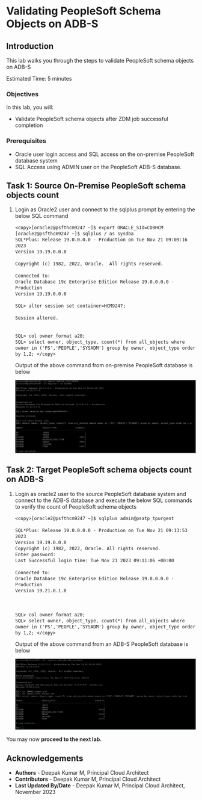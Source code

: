 # Validating PeopleSoft Schema Objects on ADB-S

## Introduction

This lab walks you through the steps to validate PeopleSoft schema objects on ADB-S

Estimated Time: 5 minutes


### Objectives

In this lab, you will:

* Validate PeopleSoft schema objects after ZDM job successful completion

### Prerequisites

* Oracle user login access and SQL access on the on-premise PeopleSoft database system
* SQL Access using ADMIN user on the PeopleSoft ADB-S database.


## Task 1: Source On-Premise PeopleSoft schema objects count

1. Login as Oracle2 user and connect to the sqlplus prompt by entering the below SQL command

    ```
    <copy>[oracle2@psfthcm9247 ~]$ export ORACLE_SID=CDBHCM
    [oracle2@psfthcm9247 ~]$ sqlplus / as sysdba
    SQL*Plus: Release 19.0.0.0.0 - Production on Tue Nov 21 09:09:16 2023
    Version 19.19.0.0.0

    Copyright (c) 1982, 2022, Oracle.  All rights reserved.

    Connected to:
    Oracle Database 19c Enterprise Edition Release 19.0.0.0.0 - Production
    Version 19.19.0.0.0

    SQL> alter session set container=HCM9247;

    Session altered.


    SQL> col owner format a20;
    SQL> select owner, object_type, count(*) from all_objects where owner in ('PS','PEOPLE','SYSADM') group by owner, object_type order by 1,2; </copy>

    ```
    Output of the above command from on-premise PeopleSoft database is below

    ![Output from the PeopleSoft database](./images/source-db.png "")


## Task 2: Target PeopleSoft schema objects count on ADB-S

1. Login as oracle2 user to the source PeopleSoft database system and connect to the ADB-S database and execute the below SQL commands to verify the count of PeopleSoft schema objects

    ```
    <copy>[oracle2@psfthcm9247 ~]$ sqlplus admin@psatp_tpurgent

    SQL*Plus: Release 19.0.0.0.0 - Production on Tue Nov 21 09:13:53 2023
    Version 19.19.0.0.0
    Copyright (c) 1982, 2022, Oracle. All rights reserved.
    Enter password:
    Last Successful login time: Tue Nov 21 2023 09:11:06 +00:00

    Connected to:
    Oracle Database 19c Enterprise Edition Release 19.0.0.0.0 - Production
    Version 19.21.0.1.0


        
    SQL> col owner format a20;
    SQL> select owner, object_type, count(*) from all_objects where owner in ('PS','PEOPLE','SYSADM') group by owner, object_type order by 1,2; </copy>

    ```
    Output of the above command from an ADB-S PeopleSoft database is below

    ![Output from ADB-S PeopleSoft database](./images/target-db.png "")



You may now **proceed to the next lab.**



## Acknowledgements
* **Authors** - Deepak Kumar M, Principal Cloud Architect
* **Contributors** - Deepak Kumar M, Principal Cloud Architect
* **Last Updated By/Date** - Deepak Kumar M, Principal Cloud Architect, November 2023